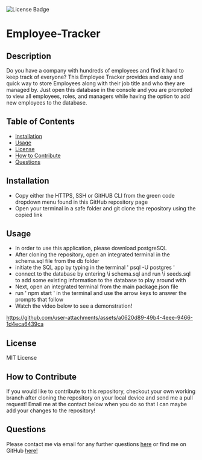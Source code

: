 ![License Badge](https://img.shields.io/badge/license-MIT-yellow.svg)
# Employee-Tracker

## Description
Do you have a company with hundreds of employees and find it hard to keep track of everyone? This Employee Tracker provides and easy and quick way to store Employees along with their job title and who they are managed by. Just open this database in the console and you are prompted to view all employees, roles, and managers while having the option to add new employees to the database. 
## Table of Contents 

- [Installation](#installation)
- [Usage](#usage)
- [License](#license)
- [How to Contribute](#how-to-contribute)
- [Questions](#questions)

## Installation
- Copy either the HTTPS, SSH or GitHUB CLI from the green code dropdown menu found in this GitHub repository page
- Open your terminal in a safe folder and git clone the repository using the copied link

## Usage
- In order to use this application, please download postgreSQL 
- After cloning the repository, open an integrated terminal in the schema.sql file from the db folder
- initiate the SQL app by typing in the terminal ' psql -U postgres '
- connect to the database by entering \i schema.sql and run \i seeds.sql to add some existing information to the database to play around with
- Next, open an integrated terminal from the main package.json file
- run ' npm start ' in the terminal and use the arrow keys to answer the prompts that follow
- Watch the video below to see a demonstration!

https://github.com/user-attachments/assets/a0620d89-49b4-4eee-9466-1d4eca6439ca



## License
MIT License

## How to Contribute
If you would like to contribute to this repository, checkout your own working branch after cloning the repository on your local device and send me a pull request! Email me at the contact below when you do so that I can maybe add your changes to the repository!

## Questions
Please contact me via email for any further questions [here](mailto:email@gmail.com) or find me on GitHub [here!](https://github.com/githubusername)
